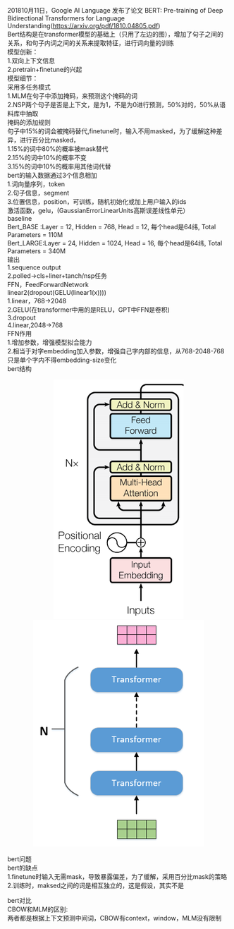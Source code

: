 201810月11日，Google AI Language 发布了论文 BERT: Pre-training of Deep Bidirectional Transformers for Language Understanding(https://arxiv.org/pdf/1810.04805.pdf)    
Bert结构是在transformer模型的基础上（只用了左边的图），增加了句子之间的关系，和句子内词之间的关系来提取特征，进行词向量的训练  
模型创新：  
1.双向上下文信息  
2.pretrain+finetune的兴起  
模型细节：  
采用多任务模式  
1.MLM在句子中添加掩码，来预测这个掩码的词  
2.NSP两个句子是否是上下文，是为1，不是为0进行预测，50%对的，50%从语料库中抽取  
掩码的添加规则  
句子中15%的词会被掩码替代,finetune时，输入不用masked，为了缓解这种差异，进行百分比masked，  
1.15%的词中80%的概率被mask替代  
2.15%的词中10%的概率不变  
3.15%的词中10%的概率用其他词代替   
bert的输入数据通过3个信息相加  
1.词向量序列，token  
2.句子信息，segment  
3.位置信息，position，可训练，随机初始化或加上用户输入的ids  
激活函数，gelu，(GaussianErrorLinearUnits高斯误差线性单元）  
baseline  
Bert_BASE :Layer = 12, Hidden = 768,  Head = 12, 每个head是64纬, Total Parameters = 110M  
Bert_LARGE:Layer = 24, Hidden = 1024, Head = 16, 每个head是64纬, Total Parameters = 340M  
输出  
1.sequence output  
2.polled->cls+liner+tanch/nsp任务  
FFN，FeedForwardNetwork  
linear2(dropout(GELU(linear1(x))))  
1.linear，768->2048  
2.GELU(在transformer中用的是RELU，GPT中FFN是卷积)  
3.dropout  
4.linear,2048->768  
FFN作用  
1.增加参数，增强模型拟合能力  
2.相当于对字embedding加入参数，增强自己字内部的信息，从768-2048-768只是单个字内不得embedding-size变化  
bert结构  
<div align="center"><img src="../assets/bert结构1_encoder.png"></div>  
<div align="center"><img src="../assets/bert结构2.png"></div>  
  
bert问题  
bert的缺点  
1.finetune时输入无需mask，导致暴露偏差，为了缓解，采用百分比mask的策略  
2.训练时，maksed之间的词是相互独立的，这是假设，其实不是  
  
bert对比  
CBOW和MLM的区别:  
两者都是根据上下文预测中间词，CBOW有context，window，MLM没有限制  
